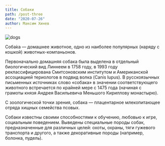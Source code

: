```yaml
---
title: Собаки
path: /post-three
date: "2020-07-26"
author: Максим Хинев
---
```


![dogs](https://upload.wikimedia.org/wikipedia/commons/thumb/d/d9/Collage_of_Nine_Dogs.jpg/550px-Collage_of_Nine_Dogs.jpg)

Соба́ка — домашнее животное, одно из наиболее популярных (наряду с кошкой) животных-компаньонов.

Первоначально домашняя собака была выделена в отдельный биологический вид Линнеем в 1758 году, в 1993 году реклассифицирована Смитсоновским институтом и Американской ассоциацией териологов в подвид волка (Canis lupus). В русскоязычных письменных источниках слово «собака» в значении соответствующего животного встречается по крайней мере с 1475 года (начиная с грамоты князя Андрея Васильевича Меньшого Кириллову монастырю).

С зоологической точки зрения, собака — плацентарное млекопитающее отряда хищных семейства псовых.

Собаки известны своими способностями к обучению, любовью к игре, социальным поведением. Выведены специальные породы собак, предназначенные для различных целей: охоты, охраны, тяги гужевого транспорта и другого, а также декоративные породы (например, болонка, пудель).
